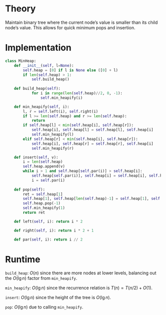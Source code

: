 

# Theory
Maintain binary tree where the current node’s value is smaller than its child node’s value. This allows for quick minimum pops and insertion.

# Implementation
```python
class MinHeap:
	def __init__(self, l=None):
		self.heap = [0] if l is None else ([0] + l)
		if len(self.heap) > 1:
			self.build_heap()
	
	def build_heap(self):
			for i in range(len(self.heap)//2, 0, -1):
				self.min_heapify(i)

	def min_heapify(self, i):
		l, r = self.left(i), self.right(i)
		if l >= len(self.heap) and r >= len(self.heap):
			return
		if self.heap[l] < min(self.heap[i], self.heap[r]):
			self.heap[i], self.heap[l] = self.heap[l], self.heap[i]
			self.min_heapify(l)
		elif self.heap[r] < min(self.heap[i], self.heap[r]):
			self.heap[i], self.heap[r] = self.heap[r], self.heap[i]
			self.min_heapify(r)

	def insert(self, v):
		i = len(self.heap)
		self.heap.append(v)
		while i > 1 and self.heap[self.par(i)] > self.heap[i]:
			self.heap[self.par(i)], self.heap[i] = self.heap[i], self.heap[self.par(i)]
			i = self.par(i)
	
	def pop(self):
		ret = self.heap[1]
		self.heap[1], self.heap[len(self.heap)-1] = self.heap[1], self.heap[len(self.heap)-1]
		self.heap.pop(-1)
		self.min_heapify(1)
		return ret

	def left(self, i): return i * 2

	def right(self, i): return i * 2 + 1

	def par(self, i): return i // 2
```

# Runtime
`build_heap`: $O(n)$ since there are more nodes at lower levels, balancing out the $O(\lg n)$ factor from `min_heapify`.

`min_heapify`: $O(\lg n)$ since the recurrence relation is $T(n) = T(n/2) + O(1)$.

`insert`: $O(\lg n )$ since the height of the tree is $O(\lg n)$.

`pop`: $O(\lg n)$ due to calling `min_heapify`.


